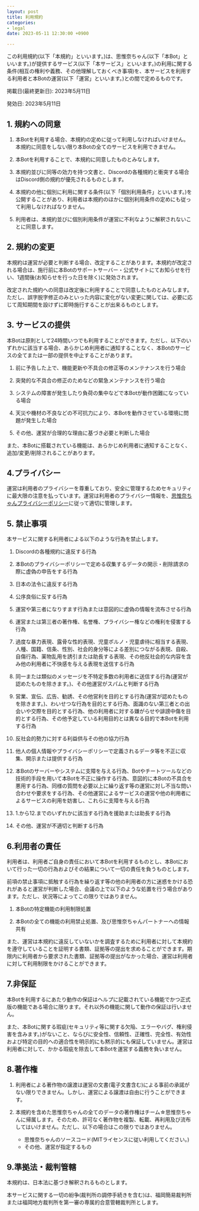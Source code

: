 ```yaml
---
layout: post
title: 利用規約
categories:
- legal
date: 2023-05-11 12:30:00 +0900

---
```

この利用規約(以下「本規約」といいます。)は、思惟奈ちゃん(以下「本Bot」といいます。)が提供するサービス(以下「本サービス」といいます。)の利用に関する条件(相互の権利や義務、その他理解しておくべき事項)を、本サービスを利用する利用者と本Botの運営(以下「運営」といいます。)との間で定めるものです。

掲載日(最終更新日): 2023年5月11日

発効日: 2023年5月11日

## 1. 規約への同意

1. 本Botを利用する場合、本規約の定めに従って利用しなければいけません。本規約に同意をしない限り本Botの全てのサービスを利用できません。

2. 本Botを利用することで、本規約に同意したものとみなします。

3. 本規約並びに同等の効力を持つ文書と、Discordの各種規約と衝突する場合はDiscord側の規約が優先されるものとします。

4. 本規約の他に個別に利用に関する条件(以下「個別利用条件」といいます。)を公開することがあり、利用者は本規約のほかに個別利用条件の定めにも従って利用しなければなりません。

5. 利用者は、本規約並びに個別利用条件が運営に不利なように解釈されないことに同意します。

## 2. 規約の変更

本規約は運営が必要と判断する場合、改定することがあります。本規約が改定される場合は、施行前に本Botのサポートサーバー・公式サイトにてお知らせを行い、1週間後(お知らせを行った日を除く)に発効されます。

改定された規約への同意は改定後に利用することで同意したものとみなします。ただし、誤字脱字修正のみといった内容に変化がない変更に関しては、必要に応じて周知期間を設けずに即時施行することが出来るものとします。

## 3. サービスの提供

本Botは原則として24時間いつでも利用することができます。ただし、以下のいずれかに該当する場合、あらかじめ利用者に通知することなく、本Botのサービスの全てまたは一部の提供を中止することがあります。

1. 前に予告した上で、機能更新や不具合の修正等のメンテナンスを行う場合

2. 突発的な不具合の修正のためなどの緊急メンテナンスを行う場合

3. システムの障害が発生したり負荷の集中などで本Botが動作困難になっている場合

4. 天災や機材の不良などの不可抗力により、本Botを動作させている環境に問題が発生した場合

5. その他、運営が合理的な理由に基づき必要と判断した場合

また、本Botに搭載されている機能は、あらかじめ利用者に通知することなく、追加/変更/削除されることがあります。

## 4.プライバシー

運営は利用者のプライバシーを尊重しており、安全に管理するためセキュリティに最大限の注意を払っています。運営は利用者のプライバシー情報を、[思惟奈ちゃんプライバシーポリシー](https://sina-chan.com/legal/bot-privacy-policy)に従って適切に管理します。

## 5. 禁止事項

本サービスに関する利用者による以下のような行為を禁止します。

1. Discordの各種規約に違反する行為

2. 本Botのプライバシーポリシーで定める収集するデータの開示・削除請求の際に虚偽の申告をする行為

3. 日本の法令に違反する行為

4. 公序良俗に反する行為

5. 運営や第三者になりすます行為または意図的に虚偽の情報を流布させる行為

6. 運営または第三者の著作権、名誉権、プライバシー権などの権利を侵害する行為

7. 過度な暴力表現、露骨な性的表現、児童ポルノ・児童虐待に相当する表現、人種、国籍、信条、性別、社会的身分等による差別につながる表現、自殺、自傷行為、薬物乱用を誘引または助長する表現、その他反社会的な内容を含み他の利用者に不快感を与える表現を送信する行為

8. 同一または類似のメッセージを不特定多数の利用者に送信する行為(運営が認めたものを除きます。)、その他運営がスパムと判断する行為

9. 営業、宣伝、広告、勧誘、その他営利を目的とする行為(運営が認めたものを除きます。)、わいせつな行為を目的とする行為、面識のない第三者との出会いや交際を目的とする行為、他の利用者に対する嫌がらせや誹謗中傷を目的とする行為、その他予定している利用目的とは異なる目的で本Botを利用する行為

10. 反社会的勢力に対する利益供与その他の協力行為

11. 他人の個人情報やプライバシーポリシーで定義されるデータ等を不正に収集、開示または提供する行為

12. 本Botのサーバーやシステムに支障を与える行為、Botやチートツールなどの技術的手段を用いて本Botを不正に操作する行為、意図的に本Botの不具合を悪用する行為、同様の質問を必要以上に繰り返す等の運営に対し不当な問い合わせや要求をする行為、その他運営によるサービスの運営や他の利用者によるサービスの利用を妨害し、これらに支障を与える行為

13. 1.から12.までのいずれかに該当する行為を援助または助長する行為

14. その他、運営が不適切と判断する行為

## 6.利用者の責任

利用者は、利用者ご自身の責任において本Botを利用するものとし、本Botにおいて行った一切の行為およびその結果について一切の責任を負うものとします。

前項の禁止事項に抵触する行為を繰り返す等の他の利用者の方に迷惑をかける恐れがあると運営が判断した場合、会議の上で以下のような処置を行う場合があります。ただし、状況等によってこの限りではありません。

1. 本Botの特定機能の利用制限処置

2. 本Botの全ての機能の利用禁止処置、及び思惟奈ちゃんパートナーへの情報共有

また、運営は本規約に違反していないかを調査するために利用者に対して本規約を遵守していることを証明する書類、証拠等の提出を求めることができます。期限内に利用者から要求された書類、証拠等の提出がなかった場合、運営は利用者に対して利用制限をかけることができます。

## 7.非保証

本Botを利用するにあたり動作の保証はヘルプに記載されている機能でかつ正式版の機能である場合に限ります。それ以外の機能に関して動作の保証は行いません。

また、本Botに関する瑕疵(セキュリティ等に関する欠陥、エラーやバグ、権利侵害を含みます。)がないこと、ならびに安全性、信頼性、正確性、完全性、有効性および特定の目的への適合性を明示的にも黙示的にも保証していません。運営は利用者に対して、かかる瑕疵を除去して本Botを運営する義務を負いません。

## 8.著作権

1. 利用者による著作物の譲渡は運営の文書(電子文書含む)による事前の承諾がない限りできません。しかし、運営による譲渡は自由に行うことができます。

2. 本規約を含めた思惟奈ちゃんの全てのデータの著作権はチーム☆思惟奈ちゃんに帰属します。そのため、許可なく著作物を複製、転載、再利用及び流布してはいけません。ただし、以下の場合はこの限りではありません。

    - 思惟奈ちゃんのソースコード(MITライセンスに従い利用してください。)
    - その他、運営が指定するもの

## 9.準拠法・裁判管轄

本規約は、日本法に基づき解釈されるものとします。

本サービスに関する一切の紛争(裁判所の調停手続きを含む)は、福岡簡易裁判所または福岡地方裁判所を第一審の専属的合意管轄裁判所とします。